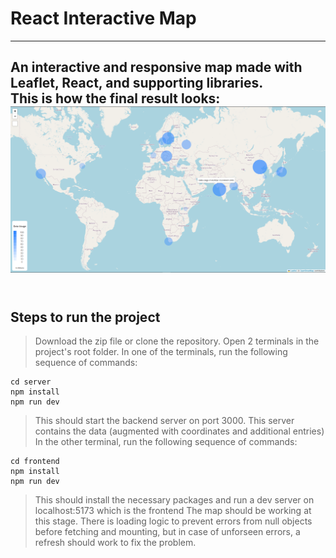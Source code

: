 # React Interactive Map
------
An interactive and responsive map made with Leaflet, React, and supporting libraries. <br>
This is how the final result looks: <br>
<img src="map.png" alt="map" /><br><br>
------
## Steps to run the project
> Download the zip file or clone the repository.
> Open 2 terminals in the project's root folder.
> In one of the terminals, run the following sequence of commands:
```
cd server
npm install
npm run dev
```
> This should start the backend server on port 3000.
> This server contains the data (augmented with coordinates and additional entries)
> In the other terminal, run the following sequence of commands:
```
cd frontend
npm install
npm run dev
```
> This should install the necessary packages and run a dev server on localhost:5173 which is the frontend
> The map should be working at this stage. There is loading logic to prevent errors from null objects before fetching and mounting, but in case of unforseen errors, a refresh should work to fix the problem.
